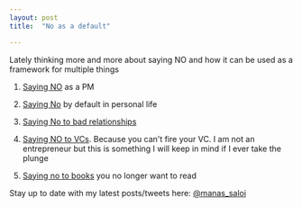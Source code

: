 ```yaml
---
layout: post
title:  "No as a default"

---
```


Lately thinking more and more about saying NO and how it can be used as a framework for multiple things

1. [Saying NO](https://blog.intercom.io/product-strategy-means-saying-no/) as a PM

2. [Saying No](https://manassaloi.com/2020/01/01/getting-shit-done-happiness.html) by default in personal life

3. [Saying No to bad relationships](https://quora.com/What-is-the-best-dating-advice-you-have-ever-been-given)

4. [Saying NO to VCs](https://avc.com/2020/01/you-cant-fire-your-investor/). Because you can't fire your VC. I am not an entrepreneur but this is something I will keep in mind if I ever take the plunge

5. [Saying no to books](https://www.goodreads.com/review/list/9698257?shelf=abandoned) you no longer want to read

Stay up to date with my latest posts/tweets here: [@manas_saloi](http://twitter.com/manas_saloi)
